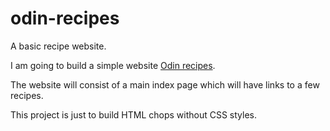 # odin-recipes
A basic recipe website. 

I am going to build a simple website <a href="https://moodranok.github.io/odin-recipes/">Odin recipes</a>.

The website will consist of a main index page which will have links to a few recipes.  

This project is just to build HTML chops without CSS styles. 

